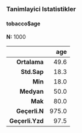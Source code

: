 ### Tanimlayici Istatistikler  
#### tobacco$age  
**N:** 1000  

|          &nbsp; |   age |
|----------------:|------:|
|    **Ortalama** |  49.6 |
|     **Std.Sap** |  18.3 |
|         **Min** |  18.0 |
|      **Medyan** |  50.0 |
|         **Mak** |  80.0 |
|   **Geçerli.N** | 975.0 |
| **Geçerli.Yzd** |  97.5 |
